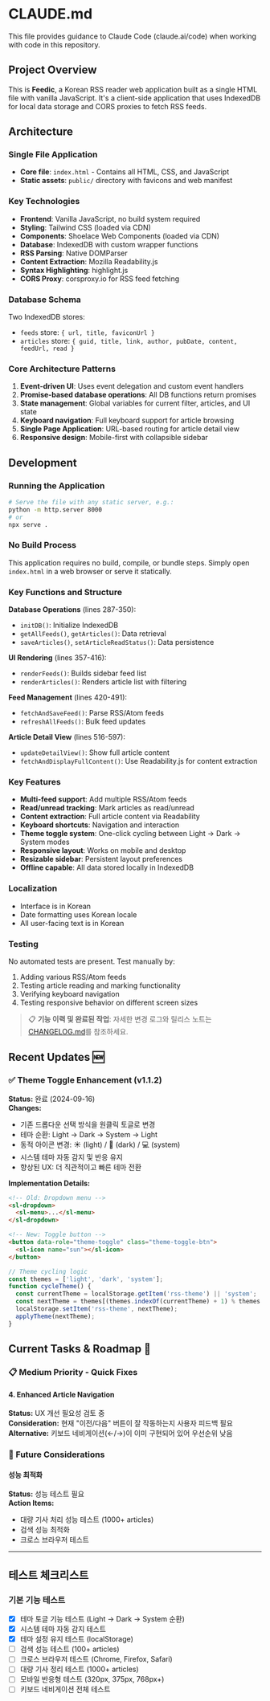 # CLAUDE.md

This file provides guidance to Claude Code (claude.ai/code) when working with code in this repository.

## Project Overview

This is **Feedic**, a Korean RSS reader web application built as a single HTML file with vanilla JavaScript. It's a client-side application that uses IndexedDB for local data storage and CORS proxies to fetch RSS feeds.

## Architecture

### Single File Application
- **Core file**: `index.html` - Contains all HTML, CSS, and JavaScript
- **Static assets**: `public/` directory with favicons and web manifest

### Key Technologies
- **Frontend**: Vanilla JavaScript, no build system required
- **Styling**: Tailwind CSS (loaded via CDN)
- **Components**: Shoelace Web Components (loaded via CDN)
- **Database**: IndexedDB with custom wrapper functions
- **RSS Parsing**: Native DOMParser
- **Content Extraction**: Mozilla Readability.js
- **Syntax Highlighting**: highlight.js
- **CORS Proxy**: corsproxy.io for RSS feed fetching

### Database Schema
Two IndexedDB stores:
- `feeds` store: `{ url, title, faviconUrl }`
- `articles` store: `{ guid, title, link, author, pubDate, content, feedUrl, read }`

### Core Architecture Patterns

1. **Event-driven UI**: Uses event delegation and custom event handlers
2. **Promise-based database operations**: All DB functions return promises
3. **State management**: Global variables for current filter, articles, and UI state
4. **Keyboard navigation**: Full keyboard support for article browsing
5. **Single Page Application**: URL-based routing for article detail view
6. **Responsive design**: Mobile-first with collapsible sidebar

## Development

### Running the Application
```bash
# Serve the file with any static server, e.g.:
python -m http.server 8000
# or
npx serve .
```

### No Build Process
This application requires no build, compile, or bundle steps. Simply open `index.html` in a web browser or serve it statically.

### Key Functions and Structure

**Database Operations** (lines 287-350):
- `initDB()`: Initialize IndexedDB
- `getAllFeeds()`, `getArticles()`: Data retrieval
- `saveArticles()`, `setArticleReadStatus()`: Data persistence

**UI Rendering** (lines 357-416):
- `renderFeeds()`: Builds sidebar feed list
- `renderArticles()`: Renders article list with filtering

**Feed Management** (lines 420-491):
- `fetchAndSaveFeed()`: Parse RSS/Atom feeds
- `refreshAllFeeds()`: Bulk feed updates

**Article Detail View** (lines 516-597):
- `updateDetailView()`: Show full article content
- `fetchAndDisplayFullContent()`: Use Readability.js for content extraction

### Key Features
- **Multi-feed support**: Add multiple RSS/Atom feeds
- **Read/unread tracking**: Mark articles as read/unread
- **Content extraction**: Full article content via Readability
- **Keyboard shortcuts**: Navigation and interaction
- **Theme toggle system**: One-click cycling between Light → Dark → System modes
- **Responsive layout**: Works on mobile and desktop
- **Resizable sidebar**: Persistent layout preferences
- **Offline capable**: All data stored locally in IndexedDB

### Localization
- Interface is in Korean
- Date formatting uses Korean locale
- All user-facing text is in Korean

### Testing
No automated tests are present. Test manually by:
1. Adding various RSS/Atom feeds
2. Testing article reading and marking functionality
3. Verifying keyboard navigation
4. Testing responsive behavior on different screen sizes

> 📋 **기능 이력 및 완료된 작업**: 자세한 변경 로그와 릴리스 노트는 [CHANGELOG.md](./CHANGELOG.md)를 참조하세요.

## Recent Updates 🆕

### ✅ Theme Toggle Enhancement (v1.1.2)
**Status:** 완료 (2024-09-16)  
**Changes:**
- 기존 드롭다운 선택 방식을 원클릭 토글로 변경
- 테마 순환: Light → Dark → System → Light
- 동적 아이콘 변경: ☀️ (light) / 🌙 (dark) / 💻 (system)
- 시스템 테마 자동 감지 및 반응 유지
- 향상된 UX: 더 직관적이고 빠른 테마 전환

**Implementation Details:**
```html
<!-- Old: Dropdown menu -->
<sl-dropdown>
  <sl-menu>...</sl-menu>
</sl-dropdown>

<!-- New: Toggle button -->
<button data-role="theme-toggle" class="theme-toggle-btn">
  <sl-icon name="sun"></sl-icon>
</button>
```

```javascript
// Theme cycling logic
const themes = ['light', 'dark', 'system'];
function cycleTheme() {
  const currentTheme = localStorage.getItem('rss-theme') || 'system';
  const nextTheme = themes[(themes.indexOf(currentTheme) + 1) % themes.length];
  localStorage.setItem('rss-theme', nextTheme);
  applyTheme(nextTheme);
}
```

## Current Tasks & Roadmap 🎯

### 📋 Medium Priority - Quick Fixes

#### 4. Enhanced Article Navigation
**Status:** UX 개선 필요성 검토 중  
**Consideration:** 현재 "이전/다음" 버튼이 잘 작동하는지 사용자 피드백 필요  
**Alternative:** 키보드 네비게이션(←/→)이 이미 구현되어 있어 우선순위 낮음

### 🔮 Future Considerations

#### 성능 최적화
**Status:** 성능 테스트 필요  
**Action Items:**
- 대량 기사 처리 성능 테스트 (1000+ articles)
- 검색 성능 최적화
- 크로스 브라우저 테스트

---

## 테스트 체크리스트

### 기본 기능 테스트
- [x] 테마 토글 기능 테스트 (Light → Dark → System 순환)
- [x] 시스템 테마 자동 감지 테스트
- [x] 테마 설정 유지 테스트 (localStorage)
- [ ] 검색 성능 테스트 (100+ articles)
- [ ] 크로스 브라우저 테스트 (Chrome, Firefox, Safari)
- [ ] 대량 기사 정리 테스트 (1000+ articles)
- [ ] 모바일 반응형 테스트 (320px, 375px, 768px+)
- [ ] 키보드 네비게이션 전체 테스트
